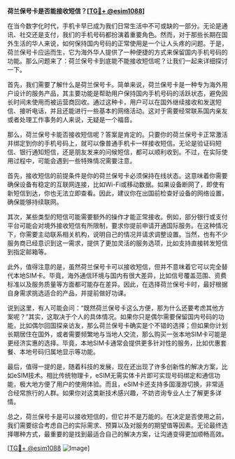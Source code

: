 **荷兰保号卡是否能接收短信？[[TG💪+ @esim1088](https://t.me/s/esim1088)]**

在当今数字化时代，手机卡早已成为我们日常生活中不可或缺的一部分。无论是通讯、社交还是支付，我们的手机号码都扮演着重要角色。然而，对于那些长期在国外生活的华人来说，如何保持国内号码的正常使用是一个让人头疼的问题。于是，荷兰保号卡应运而生，它为海外华人提供了一种便捷的方式来保留国内手机号码的功能。那么问题来了：荷兰保号卡到底能不能接收短信呢？让我们一起来详细探讨一下。

首先，我们需要了解什么是荷兰保号卡。简单来说，荷兰保号卡是一种专为海外用户设计的服务产品，其主要功能是帮助用户保持国内手机号码的活跃状态，避免因长时间未使用而被运营商回收。通过这种卡，用户可以在国外继续接收和发送短信、接听电话，并且还能进行一些基本的网络活动。这对于需要经常联系国内亲友或者处理工作事务的人来说，无疑是一个福音。

那么，荷兰保号卡能否接收短信呢？答案是肯定的。只要你的荷兰保号卡正常激活并绑定到你的手机号码上，就可以像普通手机卡一样接收短信。无论是验证码短信、银行通知短信，还是朋友发来的问候短信，都可以顺利收到。不过，在实际使用过程中，可能会遇到一些特殊情况需要注意。

首先，接收短信的前提条件是你的荷兰保号卡必须保持在线状态。这意味着你需要确保设备有稳定的互联网连接，比如Wi-Fi或移动数据。如果设备断网了，即使有新短信到达，你也无法立即查看。因此，建议你在出国前检查好设备的网络设置，确保能够持续联网。

其次，某些类型的短信可能需要额外的操作才能正常接收。例如，部分银行或支付平台可能会对境外接收短信有所限制，要求你提前申请开通国际服务。在这种情况下，你需要主动联系相关机构，说明自己的情况并请求调整设置。当然，也有不少服务商已经意识到这一需求，提供了更加灵活的服务选项，比如支持直接转发短信到指定邮箱等。

此外，值得注意的是，虽然荷兰保号卡可以接收短信，但并不意味着它可以完全替代本地SIM卡。毕竟，海外通信环境与国内有很大差异，比如信号覆盖范围、资费标准以及服务质量等方面都可能存在差异。因此，在选择荷兰保号卡时，最好根据自身需求挑选适合的产品，并提前做好功课。

说到这里，有人可能会问：“既然荷兰保号卡这么方便，那为什么还要考虑其他方案呢？”其实，这取决于个人的具体情况。如果你只是偶尔需要保留国内号码的功能，比如偶尔回国探亲访友，那么荷兰保号卡确实是个不错的选择；但如果你计划长期居住在国外，或者需要频繁地与当地人交流，那么购买一张本地SIM卡可能是更经济实惠的选择。毕竟，本地SIM卡通常会提供更多针对性的服务，比如优惠套餐、本地号码归属地显示等功能。

最后，值得一提的是，随着科技的发展，现在还出现了许多创新性的解决方案，比如eSIM技术。相比传统物理卡，eSIM无需实体卡片即可实现号码绑定和通信功能，极大地方便了用户的使用体验。而且，eSIM卡还支持多国漫游切换，非常适合经常旅行的人群。如果你对这类新技术感兴趣，不妨咨询专业人士了解更多详情。

总之，荷兰保号卡是可以接收短信的，但它并不是万能的。在决定是否使用之前，我们需要综合考虑自己的实际需求、预算以及对服务的期望值等因素。无论最终选择哪种方式，最重要的是找到最适合自己的解决方案，让沟通变得更加顺畅高效。

[[TG💪+ @esim1088](https://t.me/s/esim1088) ![Image](https://i.postimg.cc/4NQfJmqS/Snipaste-2025-05-13-00-14-12.png)]